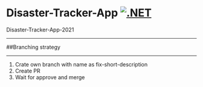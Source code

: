 # Disaster-Tracker-App [![.NET](https://github.com/FairyFox5700/Disaster-Tracker-App/actions/workflows/dotnet.yml/badge.svg)](https://github.com/FairyFox5700/Disaster-Tracker-App/actions/workflows/dotnet.yml)
Disaster-Tracker-App-2021
_________________________________________
##Branching strategy
_________________________________________
1. Crate own branch with name as
fix-short-description
2. Create PR
3. Wait for approve and merge
